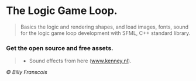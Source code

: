 ﻿# The Logic Game Loop.

> Basics the logic and rendering shapes, and load images, fonts, sound for the logic game loop development with SFML, C++ standard library.

### Get the open source and free assets.

> * Sound effects from here (www.kenney.nl). 

<i> © Billy Franscois </i>
